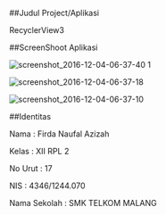 ##Judul Project/Aplikasi

RecyclerView3

##ScreenShoot Aplikasi 

![screenshot_2016-12-04-06-37-40 1](https://cloud.githubusercontent.com/assets/21327058/20862969/ffe9b590-b9ec-11e6-900a-fec73a6dac92.jpg)

![screenshot_2016-12-04-06-37-18](https://cloud.githubusercontent.com/assets/21327058/20862971/03bbc2a8-b9ed-11e6-9005-c97d515cb195.jpg)

![screenshot_2016-12-04-06-37-10](https://cloud.githubusercontent.com/assets/21327058/20862972/06764fd6-b9ed-11e6-9840-598424cbcc20.jpg)


##Identitas 

Nama         : Firda Naufal Azizah

   Kelas        : XII RPL 2

No Urut      : 17

NIS          : 4346/1244.070

Nama Sekolah : SMK TELKOM MALANG
